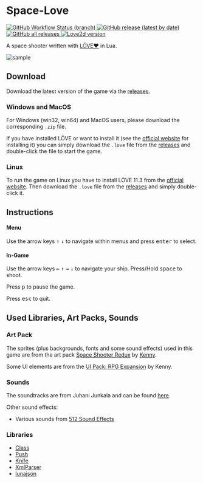 # Space-Love
<p>
    <a href="https://github.com/RafaelWO/space-love/actions/workflows/test.yml">
        <img alt="GitHub Workflow Status (branch)" src="https://img.shields.io/github/workflow/status/RafaelWO/space-love/Luacheck/main?label=luacheck">
    </a>
    <a href="https://github.com/RafaelWO/space-love/releases">
        <img alt="GitHub release (latest by date)" src="https://img.shields.io/github/v/release/rafaelwo/space-love">
    </a>
    <a href="https://github.com/RafaelWO/space-love/releases">
        <img alt="GitHub all releases" src="https://img.shields.io/github/downloads/rafaelwo/space-love/total">
    </a>
    <a href="https://github.com/love2d/love/releases/tag/11.3">
        <img alt="Love2d version" src="https://img.shields.io/badge/love2d-11.3-%23ea316e">
    </a>
</p>

A space shooter written with [LÖVE❤](https://love2d.org/) in Lua.

![sample](assets/space-love-v0.4-sm.gif)

## Download
Download the latest version of the game via the [releases][]. 

### Windows and MacOS
For Windows (win32, win64) and MacOS users, please download the corresponding `.zip` file. 

If you have installed LÖVE or want to install it (see the [official website](https://love2d.org/) for installing it) you can simply download the `.love` file from the [releases][] and double-click the file to start the game.

### Linux
To run the game on Linux you have to install LÖVE 11.3 from the [official website](https://love2d.org/).
Then download the `.love` file from the [releases][] and simply double-click it.

## Instructions
#### Menu
Use the arrow keys <kbd>&uarr;</kbd> <kbd>&darr;</kbd> to navigate within menus and press <kbd>enter</kbd> to select.

#### In-Game
Use the arrow keys <kbd>&larr;</kbd> <kbd>&uarr;</kbd> <kbd>&rarr;</kbd> <kbd>&darr;</kbd> to navigate your ship. Press/Hold <kbd>space</kbd> to shoot.

Press <kbd>p</kbd> to pause the game.

Press <kbd>esc</kbd> to quit.

## Used Libraries, Art Packs, Sounds
### Art Pack
The sprites (plus backgrounds, fonts and some sound effects) used in this game are from the art pack [Space Shooter Redux](https://opengameart.org/content/space-shooter-redux) by [Kenny](https://www.kenney.nl).

Some UI elements are from the [UI Pack: RPG Expansion](https://www.kenney.nl/assets/ui-pack-rpg-expansion) by Kenny.


### Sounds
The soundtracks are from Juhani Junkala and can be found [here](https://opengameart.org/content/5-chiptunes-action).

Other sound effects:
- Various sounds from [512 Sound Effects](https://opengameart.org/content/512-sound-effects-8-bit-style)

### Libraries
 * [Class](https://github.com/vrld/hump)
 * [Push](https://github.com/Ulydev/push)
 * [Knife](https://github.com/airstruck/knife)
 * [XmlParser](https://github.com/jonathanpoelen/xmlparser)
 * [lunajson](https://github.com/grafi-tt/lunajson)


 [releases]: https://github.com/RafaelWO/space-love/releases
 
